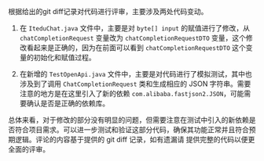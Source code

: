 根据给出的git diff记录对代码进行评审，主要涉及两处代码变动。

1. 在 `IteduChat.java` 文件中，主要是对 `byte[] input` 的赋值进行了修改，从 `chatCompletionRequest` 变量改为 `chatCompletionRequestDTO` 变量，这个修改看起来是正确的，因为在前面可以看到 `chatCompletionRequestDTO` 这个变量的初始化和赋值过程。

2. 在新增的 `TestOpenApi.java` 文件中，主要是对代码进行了模拟测试，其中也涉及到了调用 `ChatCompletionRequest` 类和生成相应的 JSON 字符串。需要注意的地方是在这里引入了新的依赖 `com.alibaba.fastjson2.JSON`，可能需要确认是否是正确的依赖库。

总体来看，对于修改的部分没有明显的问题，但需要注意在测试中引入的新依赖是否符合项目需求。可以进一步测试和验证这部分代码，确保其功能正常并且符合预期逻辑。评论的内容基于提供的 git diff 记录，如有遗漏请 提供完整的代码以便更全面的评审。